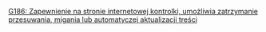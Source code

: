 [G186: Zapewnienie na stronie internetowej kontrolki, umożliwia zatrzymanie przesuwania, migania lub automatyczej aktualizacji treści](http://www.w3.org/TR/WCAG20-TECHS/G186)